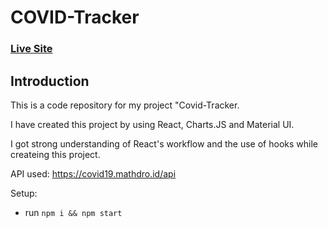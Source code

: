 # COVID-Tracker

### [Live Site](https://kaleidoscopic-gaufre-4a18e0.netlify.app//)


## Introduction
This is a code repository for my project "Covid-Tracker. 

I have created this project by using React, Charts.JS and Material UI.

I got strong understanding of React's workflow and the use of hooks while createing this project.

API used: https://covid19.mathdro.id/api

Setup:
- run ```npm i && npm start```
